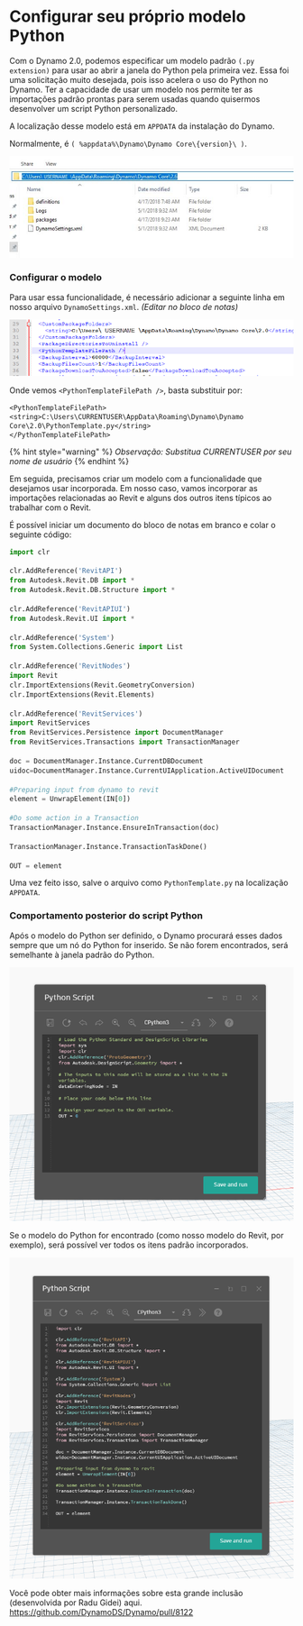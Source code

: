 # Configurar seu próprio modelo Python

Com o Dynamo 2.0, podemos especificar um modelo padrão `(.py extension)` para usar ao abrir a janela do Python pela primeira vez. Essa foi uma solicitação muito desejada, pois isso acelera o uso do Python no Dynamo. Ter a capacidade de usar um modelo nos permite ter as importações padrão prontas para serem usadas quando quisermos desenvolver um script Python personalizado.

A localização desse modelo está em `APPDATA` da instalação do Dynamo.

Normalmente, é `( %appdata%\Dynamo\Dynamo Core\{version}\ )`.

![](../images/8-3/3/pythontemplates-appdatafolderlocation.jpg)

### Configurar o modelo

Para usar essa funcionalidade, é necessário adicionar a seguinte linha em nosso arquivo `DynamoSettings.xml`. _(Editar no bloco de notas)_

![](../images/8-3/3/pythontemplates-dynamosettingsxmlfile.png)

Onde vemos `<PythonTemplateFilePath />`, basta substituir por:

```
<PythonTemplateFilePath>
<string>C:\Users\CURRENTUSER\AppData\Roaming\Dynamo\Dynamo Core\2.0\PythonTemplate.py</string>
</PythonTemplateFilePath>
```

{% hint style="warning" %}
_Observação: Substitua CURRENTUSER por seu nome de usuário_
{% endhint %}

Em seguida, precisamos criar um modelo com a funcionalidade que desejamos usar incorporada. Em nosso caso, vamos incorporar as importações relacionadas ao Revit e alguns dos outros itens típicos ao trabalhar com o Revit.

É possível iniciar um documento do bloco de notas em branco e colar o seguinte código:

``` py
import clr

clr.AddReference('RevitAPI')
from Autodesk.Revit.DB import *
from Autodesk.Revit.DB.Structure import *

clr.AddReference('RevitAPIUI')
from Autodesk.Revit.UI import *

clr.AddReference('System')
from System.Collections.Generic import List

clr.AddReference('RevitNodes')
import Revit
clr.ImportExtensions(Revit.GeometryConversion)
clr.ImportExtensions(Revit.Elements)

clr.AddReference('RevitServices')
import RevitServices
from RevitServices.Persistence import DocumentManager
from RevitServices.Transactions import TransactionManager

doc = DocumentManager.Instance.CurrentDBDocument
uidoc=DocumentManager.Instance.CurrentUIApplication.ActiveUIDocument

#Preparing input from dynamo to revit
element = UnwrapElement(IN[0])

#Do some action in a Transaction
TransactionManager.Instance.EnsureInTransaction(doc)

TransactionManager.Instance.TransactionTaskDone()

OUT = element
```

Uma vez feito isso, salve o arquivo como `PythonTemplate.py` na localização `APPDATA`.

### Comportamento posterior do script Python

Após o modelo do Python ser definido, o Dynamo procurará esses dados sempre que um nó do Python for inserido. Se não forem encontrados, será semelhante à janela padrão do Python.

![](../images/8-3/3/pythontemplates-beforesetuptemplate.jpg)

Se o modelo do Python for encontrado (como nosso modelo do Revit, por exemplo), será possível ver todos os itens padrão incorporados.

![](../images/8-3/3/pythontemplates-aftersetuptemplate.jpg)

Você pode obter mais informações sobre esta grande inclusão (desenvolvida por Radu Gidei) aqui. https://github.com/DynamoDS/Dynamo/pull/8122
